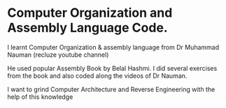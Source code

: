 # Computer Organization and Assembly Language Code.

I learnt Computer Organization & assembly language from Dr Muhammad Nauman (recluze youtube channel)

He used popular Assembly Book by Belal Hashmi.
I did several exercises from the book and also coded along the videos of Dr Nauman. 

I want to grind Computer Architecture and Reverse Engineering with the help of this knowledge